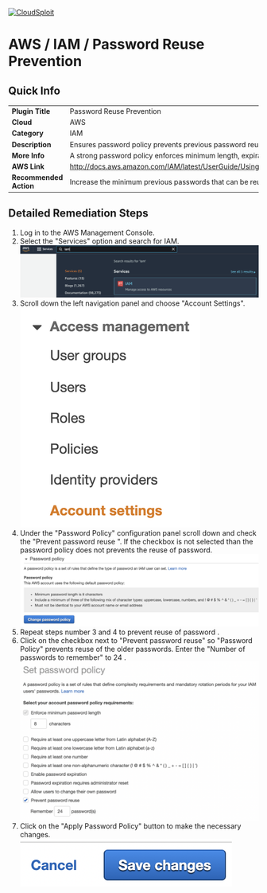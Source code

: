 [![CloudSploit](https://cloudsploit.com/img/logo-new-big-text-100.png "CloudSploit")](https://cloudsploit.com)

# AWS / IAM / Password Reuse Prevention

## Quick Info

| | |
|-|-|
| **Plugin Title** | Password Reuse Prevention |
| **Cloud** | AWS |
| **Category** | IAM |
| **Description** | Ensures password policy prevents previous password reuse |
| **More Info** | A strong password policy enforces minimum length, expirations, reuse, and symbol usage |
| **AWS Link** | http://docs.aws.amazon.com/IAM/latest/UserGuide/Using_ManagingPasswordPolicies.html |
| **Recommended Action** | Increase the minimum previous passwords that can be reused to 24. |

## Detailed Remediation Steps
1. Log in to the AWS Management Console.
2. Select the "Services" option and search for IAM. </br><img src="/resources/aws/iam/password-reuse-prevention/step2.png"/>
3. Scroll down the left navigation panel and choose "Account Settings". </br><img src="/resources/aws/iam/password-reuse-prevention/step3.png"/>
4. Under the "Password Policy" configuration panel scroll down and check the "Prevent password reuse ". If the checkbox is not selected than the password policy does not  prevents the reuse of password.</br><img src="/resources/aws/iam/password-reuse-prevention/step4.png"/>
5. Repeat steps number 3 and 4 to prevent reuse of password .</br>
6. Click on the checkbox next to "Prevent password reuse" so "Password Policy" prevents reuse of the older passwords. Enter the "Number of passwords to remember" to 24 . </br> <img src="/resources/aws/iam/password-reuse-prevention/step6.png"/>
7. Click on the "Apply Password Policy" button to make the necessary changes.</br><img src="/resources/aws/iam/password-reuse-prevention/step7.png"/>
